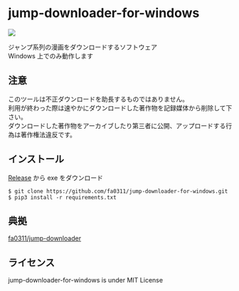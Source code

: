 # jump-downloader-for-windows
![](https://img.shields.io/github/downloads/fa0311/jump-downloader-for-windows/total)

ジャンプ系列の漫画をダウンロードするソフトウェア<br>
Windows 上でのみ動作します<br>

## 注意

このツールは不正ダウンロードを助長するものではありません。<br>
利用が終わった際は速やかにダウンロードした著作物を記録媒体から削除して下さい。<br>
ダウンロードした著作物をアーカイブしたり第三者に公開、アップロードする行為は著作権法違反です。<br>

## インストール

[Release](https://github.com/fa0311/jump-downloader-for-windows/releases) から exe をダウンロード

```console
$ git clone https://github.com/fa0311/jump-downloader-for-windows.git
$ pip3 install -r requirements.txt
```

## 典拠

[fa0311/jump-downloader](https://github.com/fa0311/jump-downloader)

## ライセンス

jump-downloader-for-windows is under MIT License
